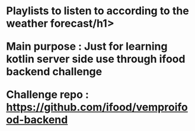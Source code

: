 <h1>Playlists to listen to according to the weather forecast/h1>

Main purpose : Just for learning kotlin server side use through ifood backend challenge

Challenge repo : https://github.com/ifood/vemproifood-backend


